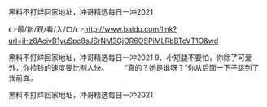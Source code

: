 黑料不打烊回家地址，冲哥精选每日一冲2021

👉最/新/观/看/入/口/👉http://www.baidu.com/link?url=jHz8AcivB1yuSpc8sJSrNM3GjOR6OSPiMLRbBTcVT1O&wd

黑料不打烊回家地址，冲哥精选每日一冲2021	9、小短腿不要怕，你除了可爱外，你捡钱的速度要比别人快。
　　“真的？她是谁呀？”你从后面一下子跳到了我前面。


黑料不打烊回家地址，冲哥精选每日一冲2021
